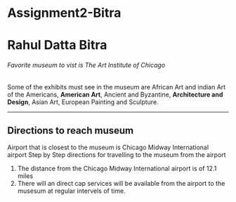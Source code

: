 # Assignment2-Bitra
# Rahul Datta Bitra
###### Favorite museum to vist is The Art Institute of Chicago
Some of the exhibits must see in the museum are African Art and indian Art of the Americans, **American Art**, Ancient and Byzantine, **Architecture and Design**, Asian Art, European Painting and Sculpture.

-----------------------------------
 ## Directions to reach museum
 Airport that is closest to the museum is Chicago Midway International airport
 Step by Step directions for travelling to the museum from the airport
 1. The distance from the Chicago Midway International airport is of 12.1 miles
 2. There will an direct cap services will be available from the airport to the musesum at regular intervels of time.